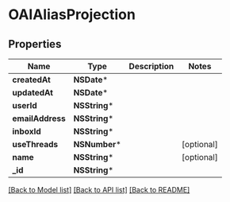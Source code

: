 # OAIAliasProjection

## Properties
Name | Type | Description | Notes
------------ | ------------- | ------------- | -------------
**createdAt** | **NSDate*** |  | 
**updatedAt** | **NSDate*** |  | 
**userId** | **NSString*** |  | 
**emailAddress** | **NSString*** |  | 
**inboxId** | **NSString*** |  | 
**useThreads** | **NSNumber*** |  | [optional] 
**name** | **NSString*** |  | [optional] 
**_id** | **NSString*** |  | 

[[Back to Model list]](../README#documentation-for-models) [[Back to API list]](../README#documentation-for-api-endpoints) [[Back to README]](../README)


